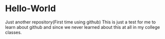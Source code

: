 # Hello-World
Just another repository(First time using github)
This is just a test for me to learn about github and since we never learned about this at all in my college classes.
